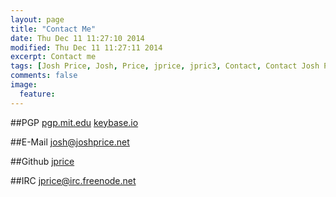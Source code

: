 ```yaml
---
layout: page
title: "Contact Me"
date: Thu Dec 11 11:27:10 2014 
modified: Thu Dec 11 11:27:11 2014
excerpt: Contact me
tags: [Josh Price, Josh, Price, jprice, jpric3, Contact, Contact Josh Price, Contact jprice]
comments: false
image:
  feature:
---
```


##PGP <span class="fa fa-key fa-2x"></span> 
    [pgp.mit.edu](http://pgp.mit.edu/pks/lookup?op=vindex&search=0x80DF27E73C6C3A05)
    [keybase.io](http://keybase.io/jprice)

##E-Mail <span class="fa fa-envelope fa-2x"></span> 
    josh@joshprice.net


##Github <span class="fa fa-github fa-2x"></span> 
    [jprice](https://www.github.com/jprice)

##IRC <span class="fa fa-code fa-2x"></span> 
    [jprice@irc.freenode.net](irc://irc.freenode.net)

